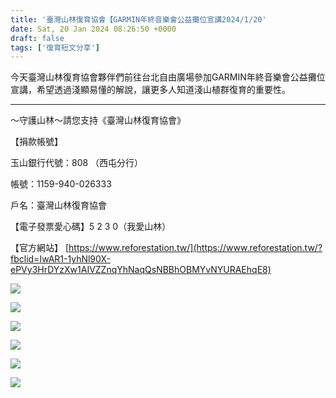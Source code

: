 ```yaml
---
title: '臺灣山林復育協會【GARMIN年終音樂會公益攤位宣講2024/1/20'
date: Sat, 20 Jan 2024 08:26:50 +0000
draft: false
tags: ['復育短文分享']
---
```


今天臺灣山林復育協會夥伴們前往台北自由廣場參加GARMIN年終音樂會公益攤位宣講，希望透過淺顯易懂的解說，讓更多人知道淺山植群復育的重要性。

* * *

～守護山林～請您支持《臺灣山林復育協會》

【捐款帳號】

玉山銀行代號：808 （西屯分行）

帳號：1159-940-026333

戶名：臺灣山林復育協會

【電子發票愛心碼】5 2 3 0（我愛山林）

【官方網站】 [https://www.reforestation.tw/](https://www.reforestation.tw/?fbclid=IwAR1-1yhNl90X-ePVy3HrDYzXw1AIVZZnqYhNaqQsNBBhOBMYvNYURAEhqE8)

![](https://www.reforestation.tw/wp-content/uploads/2024/01/420165344_7511318495554392_5732884467241511597_n.jpg)

![](https://www.reforestation.tw/wp-content/uploads/2024/01/420635674_7511318412221067_7365266359446483778_n.jpg)

![](https://www.reforestation.tw/wp-content/uploads/2024/01/420654083_7511318262221082_9076435868716238172_n.jpg)

![](https://www.reforestation.tw/wp-content/uploads/2024/01/421259704_7511336828885892_5363356166308075107_n-1-1024x768.jpg)

![](https://www.reforestation.tw/wp-content/uploads/2024/01/421423880_7511336885552553_6271613625243297637_n-1-768x1024.jpg)

![](https://www.reforestation.tw/wp-content/uploads/2024/01/421450211_7511336982219210_7808246395020863820_n-1-1024x768.jpg)